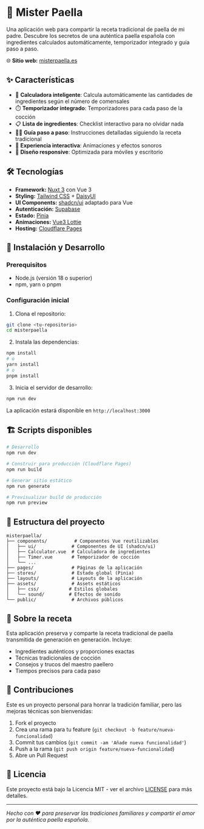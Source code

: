
# 🥘 Mister Paella

Una aplicación web para compartir la receta tradicional de paella de mi padre. Descubre los secretos de una auténtica paella española con ingredientes calculados automáticamente, temporizador integrado y guía paso a paso.

🌐 **Sitio web:** [misterpaella.es](https://misterpaella.es)

## ✨ Características

- 🧮 **Calculadora inteligente**: Calcula automáticamente las cantidades de ingredientes según el número de comensales
- ⏱️ **Temporizador integrado**: Temporizadores para cada paso de la cocción
- 📋 **Lista de ingredientes**: Checklist interactivo para no olvidar nada
- 👨‍🍳 **Guía paso a paso**: Instrucciones detalladas siguiendo la receta tradicional
- 🎉 **Experiencia interactiva**: Animaciones y efectos sonoros
- 📱 **Diseño responsive**: Optimizada para móviles y escritorio

## 🛠️ Tecnologías

- **Framework:** [Nuxt 3](https://nuxt.com/) con Vue 3
- **Styling:** [Tailwind CSS](https://tailwindcss.com/) + [DaisyUI](https://daisyui.com/)
- **UI Components:** [shadcn/ui](https://ui.shadcn.com/) adaptado para Vue
- **Autenticación:** [Supabase](https://supabase.com/)
- **Estado:** [Pinia](https://pinia.vuejs.org/)
- **Animaciones:** [Vue3 Lottie](https://github.com/megasanjay/vue3-lottie)
- **Hosting:** [Cloudflare Pages](https://pages.cloudflare.com/)

## 🚀 Instalación y Desarrollo

### Prerequisitos
- Node.js (versión 18 o superior)
- npm, yarn o pnpm

### Configuración inicial

1. Clona el repositorio:
```bash
git clone <tu-repositorio>
cd misterpaella
```

2. Instala las dependencias:
```bash
npm install
# o
yarn install
# o
pnpm install
```

3. Inicia el servidor de desarrollo:
```bash
npm run dev
```

La aplicación estará disponible en `http://localhost:3000`

## 🏗️ Scripts disponibles

```bash
# Desarrollo
npm run dev

# Construir para producción (Cloudflare Pages)
npm run build

# Generar sitio estático
npm run generate

# Previsualizar build de producción
npm run preview
```

## 📁 Estructura del proyecto

```
misterpaella/
├── components/          # Componentes Vue reutilizables
│   ├── ui/             # Componentes de UI (shadcn/ui)
│   ├── Calculator.vue  # Calculadora de ingredientes
│   ├── Timer.vue       # Temporizador de cocción
│   └── ...
├── pages/              # Páginas de la aplicación
├── stores/             # Estado global (Pinia)
├── layouts/            # Layouts de la aplicación
├── assets/             # Assets estáticos
│   ├── css/           # Estilos globales
│   └── sound/         # Efectos de sonido
└── public/             # Archivos públicos
```

## 🍚 Sobre la receta

Esta aplicación preserva y comparte la receta tradicional de paella transmitida de generación en generación. Incluye:

- Ingredientes auténticos y proporciones exactas
- Técnicas tradicionales de cocción
- Consejos y trucos del maestro paellero
- Tiempos precisos para cada paso

## 🤝 Contribuciones

Este es un proyecto personal para honrar la tradición familiar, pero las mejoras técnicas son bienvenidas:

1. Fork el proyecto
2. Crea una rama para tu feature (`git checkout -b feature/nueva-funcionalidad`)
3. Commit tus cambios (`git commit -am 'Añade nueva funcionalidad'`)
4. Push a la rama (`git push origin feature/nueva-funcionalidad`)
5. Abre un Pull Request

## 📄 Licencia

Este proyecto está bajo la Licencia MIT - ver el archivo [LICENSE](LICENSE) para más detalles.

---

*Hecho con ❤️ para preservar las tradiciones familiares y compartir el amor por la auténtica paella española.*
